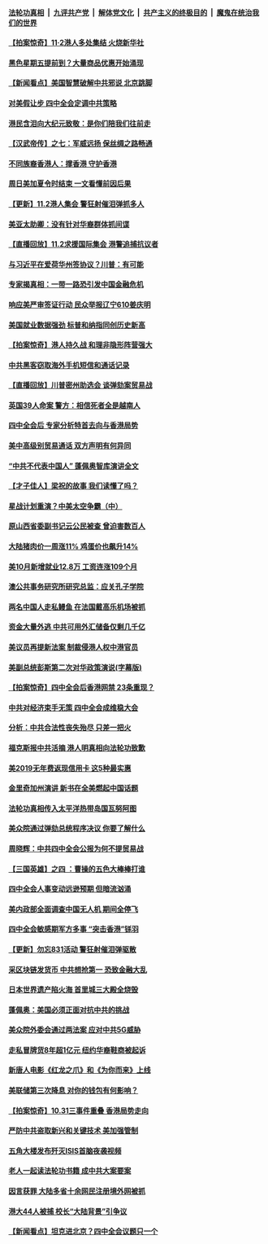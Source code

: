 ####  [法轮功真相](../../../../basic/blob/master/README.md?t=11030052) &nbsp;|&nbsp; [九评共产党](../../../../9ping.md/blob/master/README.md?t=11030052) &nbsp;|&nbsp; [解体党文化](../../../../jtdwh.md/blob/master/README.md?t=11030052)  &nbsp;|&nbsp; [共产主义的终极目的](../../../../gczydzjmd.md/blob/master/README.md?t=11030052) &nbsp;|&nbsp; [魔鬼在统治我们的世界](../../../../mgztzwmdsj.md/blob/master/README.md?t=11030052) 

#### [【拍案惊奇】11·2港人多处集结 火烧新华社](../pages/nf4514/n11629530.md?t=11030052) 

#### [黑色星期五提前到？大量商品优惠开始涌现](../pages/nf4514/n11627717.md?t=11030052) 

#### [【新闻看点】美国智慧破解中共邪说 北京跳脚](../pages/nf4514/n11629293.md?t=11030052) 

#### [对美假让步 四中全会定调中共策略](../pages/nf4514/n11628243.md?t=11030052) 

#### [港民含泪向大纪元致敬：是你们陪我们往前走](../pages/nf4514/n11629082.md?t=11030052) 

#### [【汉武帝传】之七：军威远扬 保丝绸之路畅通](../pages/nf4514/n11448294.md?t=11030052) 

#### [不同族裔香港人：撑香港 守护香港](../pages/nf4514/n11629146.md?t=11030052) 

#### [周日美加夏令时结束 一文看懂前因后果](../pages/nf4514/n11627306.md?t=11030052) 

#### [【更新】11.2港人集会 警狂射催泪弹抓多人](../pages/nf4514/n11627162.md?t=11030052) 

#### [美亚太助卿：没有针对华裔群体抓间谍](../pages/nf4514/n11598033.md?t=11030052) 

#### [【直播回放】11.2求援国际集会 港警追捕抗议者](../pages/nf4514/n11623245.md?t=11030052) 

#### [与习近平在爱荷华州签协议？川普：有可能](../pages/nf4514/n11628360.md?t=11030052) 

#### [专家揭真相：一带一路恐引发中国金融危机](../pages/nf4514/n11618129.md?t=11030052) 

#### [响应美严审签证行动 民众举报辽宁610姜庆明](../pages/nf4514/n11627537.md?t=11030052) 

#### [美国就业数据强劲 标普和纳指同创历史新高](../pages/nf4514/n11628232.md?t=11030052) 

#### [【拍案惊奇】港人持久战 和理非隐形阵营强大](../pages/nf4514/n11628256.md?t=11030052) 

#### [中共黑客窃取海外手机短信和通话记录](../pages/nf4514/n11627280.md?t=11030052) 

#### [【直播回放】川普密州助选会 谈弹劾案贸易战](../pages/nf4514/n11623562.md?t=11030052) 

#### [英国39人命案 警方：相信死者全是越南人](../pages/nf4514/n11628197.md?t=11030052) 

#### [四中全会后 专家分析特首去向与香港局势](../pages/nf4514/n11627908.md?t=11030052) 

#### [美中高级别贸易通话 双方声明有何异同](../pages/nf4514/n11627915.md?t=11030052) 

#### [“中共不代表中国人” 蓬佩奥智库演讲全文](../pages/nf4514/n11627470.md?t=11030052) 

#### [【才子佳人】梁祝的故事 我们读懂了吗？](../pages/nf4514/n11612042.md?t=11030052) 

#### [星战计划重演？中美太空争霸（中）](../pages/nf4514/n11611405.md?t=11030052) 

#### [原山西省委副书记云公民被查 曾迫害数百人](../pages/nf4514/n11622783.md?t=11030052) 

#### [大陆猪肉价一周涨11% 鸡蛋价也飙升14%](../pages/nf4514/n11627635.md?t=11030052) 

#### [美10月新增就业12.8万 工资连涨109个月](../pages/nf4514/n11627523.md?t=11030052) 

#### [澳公共事务研究所研究总监：应关孔子学院](../pages/nf4514/n11626616.md?t=11030052) 

#### [两名中国人走私鳗鱼 在法国戴高乐机场被抓](../pages/nf4514/n11627066.md?t=11030052) 

#### [资金大量外逃 中共可用外汇储备仅剩几千亿](../pages/nf4514/n11620680.md?t=11030052) 

#### [美议员再提新法案 制裁侵港人权中港官员](../pages/nf4514/n11626632.md?t=11030052) 

#### [美副总统彭斯第二次对华政策演说(字幕版)](../pages/nf4514/n11626254.md?t=11030052) 

#### [【拍案惊奇】四中全会后香港网禁 23条重现？](../pages/nf4514/n11626043.md?t=11030052) 

#### [中共对经济束手无策 四中全会成维稳大会](../pages/nf4514/n11625990.md?t=11030052) 

#### [分析：中共合法性丧失殆尽 只差一把火](../pages/nf4514/n11605576.md?t=11030052) 

#### [福克斯报中共活摘 港人明真相向法轮功致歉](../pages/nf4514/n11625746.md?t=11030052) 

#### [美2019无年费返现信用卡 这5种最实惠](../pages/nf4514/n11625475.md?t=11030052) 

#### [金里奇加州演讲 新书在全美燃起中国话题](../pages/nf4514/n11625392.md?t=11030052) 

#### [法轮功真相传入太平洋热带岛国瓦努阿图](../pages/nf4514/n11625277.md?t=11030052) 

#### [美众院通过弹劾总统程序决议 你要了解什么](../pages/nf4514/n11625117.md?t=11030052) 

#### [周晓辉：中共四中全会公报为何不提贸易战](../pages/nf4514/n11625258.md?t=11030052) 

#### [【三国英雄】之四 ：曹操的五色大棒棒打谁](../pages/nf4514/n11622424.md?t=11030052) 

#### [四中全会人事变动远逊预期 但暗流汹涌](../pages/nf4514/n11624775.md?t=11030052) 

#### [美内政部全面调查中国无人机 期间全停飞](../pages/nf4514/n11625006.md?t=11030052) 

#### [四中全会敏感期军方多事 “突击香港”铩羽](../pages/nf4514/n11624978.md?t=11030052) 

#### [【更新】勿忘831活动 警狂射催泪弹驱散](../pages/nf4514/n11624549.md?t=11030052) 

#### [采区块链发货币 中共想抢第一 恐致金融大乱](../pages/nf4514/n11624715.md?t=11030052) 

#### [日本世界遗产陷火海 首里城三大殿全烧毁](../pages/nf4514/n11624622.md?t=11030052) 

#### [蓬佩奥：美国必须正面对抗中共的挑战](../pages/nf4514/n11624518.md?t=11030052) 

#### [美众院外委会通过两法案 应对中共5G威胁](../pages/nf4514/n11624448.md?t=11030052) 

#### [走私冒牌货8年超1亿元 纽约华裔鞋商被起诉](../pages/nf4514/n11623939.md?t=11030052) 

#### [新唐人电影《红龙之爪》和《为你而来》上线](../pages/nf4514/n11623313.md?t=11030052) 

#### [美联储第三次降息 对你的钱包有何影响？](../pages/nf4514/n11623402.md?t=11030052) 

#### [【拍案惊奇】10.31三事件重叠 香港局势走向](../pages/nf4514/n11623690.md?t=11030052) 

#### [严防中共盗取新兴和关键技术 美加强管制](../pages/nf4514/n11623285.md?t=11030052) 

#### [五角大楼发布歼灭ISIS首脑夜袭视频](../pages/nf4514/n11623560.md?t=11030052) 

#### [老人一起读法轮功书籍 成中共大案要案](../pages/nf4514/n11618082.md?t=11030052) 

#### [因言获罪 大陆多省十余网民注册境外网被抓](../pages/nf4514/n11623272.md?t=11030052) 

#### [港大44人被捕 校长“大陆背景”引争议](../pages/nf4514/n11623339.md?t=11030052) 

#### [【新闻看点】坦克进北京？四中全会议题只一个](../pages/nf4514/n11623071.md?t=11030052) 

